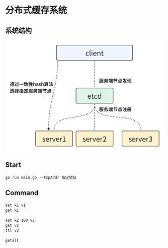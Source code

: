 # 分布式缓存系统
## 系统结构
![系统结构图](/assets/System_structure.png)
## Start
```
go run main.go --tcpAddr 指定地址
```
## Command
```
set k1 v1
get k1

set k2 100 v2 
get v2
ttl v2

getall
```